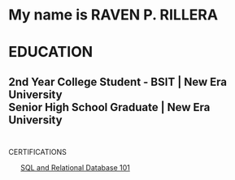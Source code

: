 
<h1>My name is RAVEN P. RILLERA</h1>

<h1>EDUCATION
<h2>2nd Year College Student - BSIT | New Era University<br>
Senior High School Graduate | New Era University<br><br>
</h1>
  
CERTIFICATIONS
<ul>
  <a href="https://courses.cognitiveclass.ai/certificates/5ff7fa1329994ff48060afb82608c6ff">SQL and Relational Database 101</a>
</ul>


